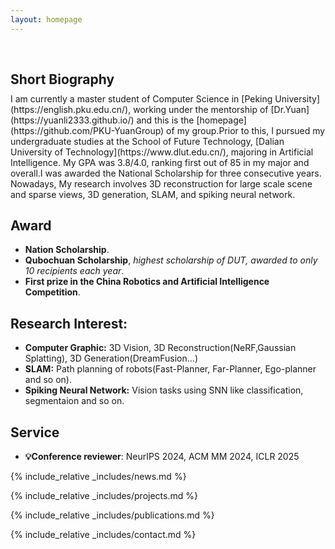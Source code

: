 ```yaml
---
layout: homepage
---
```


<h1 id="about-me"></h1>

<h2 style="margin: 60px 0px 10px;">Short Biography</h2>
I am currently a master student of Computer Science in [Peking University](https://english.pku.edu.cn/), working under the mentorship of [Dr.Yuan](https://yuanli2333.github.io/) and this is the [homepage](https://github.com/PKU-YuanGroup) of my group.Prior to this, I pursued my undergraduate studies at the School of Future Technology, [Dalian University of Technology](https://www.dlut.edu.cn/), majoring in Artificial Intelligence. My GPA was 3.8/4.0, ranking first out of 85 in my major and overall.I was awarded the National Scholarship for three consecutive years. Nowadays, My research involves 3D reconstruction for large scale scene and sparse views, 3D generation, SLAM, and spiking neural network.

## Award
- **Nation Scholarship**.
- **Qubochuan Scholarship**, *highest scholarship of DUT, awarded to only 10 recipients each year*.
- **First prize in the China Robotics and Artificial Intelligence Competition**.

## Research Interest:

- **Computer Graphic:** 3D Vision, 3D Reconstruction(NeRF,Gaussian Splatting), 3D Generation(DreamFusion...)
- **SLAM:** Path planning of robots(Fast-Planner, Far-Planner, Ego-planner and so on).
- **Spiking Neural Network:** Vision tasks using SNN like classification, segmentaion and so on.

## Service

- **💡Conference reviewer**: NeurIPS 2024, ACM MM 2024, ICLR 2025

{% include_relative _includes/news.md %}

{% include_relative _includes/projects.md %}

{% include_relative _includes/publications.md %}

<!-- {% include_relative _includes/conference.md %} -->

{% include_relative _includes/contact.md %}
